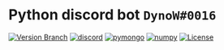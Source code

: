 # Python discord bot `DynoW#0016`
[![Version Branch](https://img.shields.io/badge/branch-development-9cf)](https://github.com/DynoW/DynoW-bot)
[![discord](https://img.shields.io/badge/discord-v2.2.3-blue)](https://pypi.org/project/discord/)
[![pymongo](https://img.shields.io/badge/pymongo-v4.3.3-green)](https://pypi.org/project/pymongo/)
[![numpy](https://img.shields.io/badge/numpy-v1.24.3-yellow)](https://pypi.org/project/numpy/)
[![License](https://img.shields.io/badge/license-MIT-%23373737)](LICENSE)

